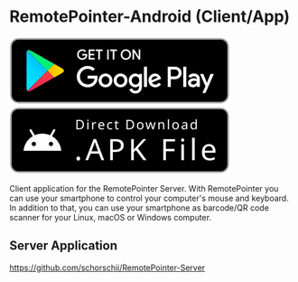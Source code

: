 # RemotePointer-Android (Client/App)
[![Play Store](.github/playstore-badge.svg)](https://play.google.com/store/apps/details?id=systems.sieber.remotespotlight)
[![APK Download](.github/apk-badge.svg)](https://github.com/schorschii/RemotePointer-Android/releases)

Client application for the RemotePointer Server. With RemotePointer you can use your smartphone to control your computer's mouse and keyboard. In addition to that, you can use your smartphone as barcode/QR code scanner for your Linux, macOS or Windows computer.

## Server Application
https://github.com/schorschii/RemotePointer-Server
